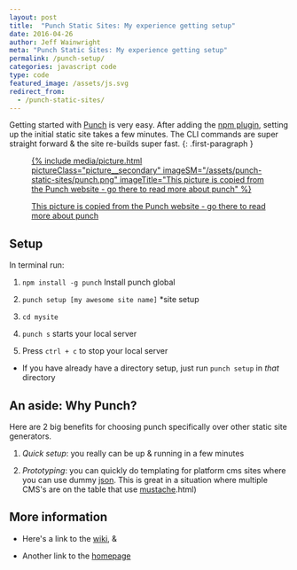 ```yaml
---
layout: post
title:  "Punch Static Sites: My experience getting setup"
date: 2016-04-26
author: Jeff Wainwright
meta: "Punch Static Sites: My experience getting setup"
permalink: /punch-setup/
categories: javascript code
type: code
featured_image: /assets/js.svg
redirect_from:
  - /punch-static-sites/
---
```


Getting started with [Punch](//laktek.github.io/punch/) is very easy. After adding the [npm plugin](//www.npmjs.com/package/punch), setting up the initial static site takes a few minutes. The CLI commands are super straight forward & the site re-builds super fast.
{: .first-paragraph }

<figure class="figure figure--full">
	<a href="//laktek.github.io/punch/" title="This picture is copied from the Punch website - go there to read more about punch">
		{% include media/picture.html pictureClass="picture__secondary" imageSM="/assets/punch-static-sites/punch.png" imageTitle="This picture is copied from the Punch website - go there to read more about punch" %}
	</a>
	<figcaption class="figure__caption">
		<p><a href="//laktek.github.io/punch/">This picture is copied from the Punch website - go there to read more about punch</a></p>
	</figcaption>
</figure>

## Setup

In terminal run:

1. `npm install -g punch` Install punch global

2. `punch setup [my awesome site name]` *site setup

3. `cd mysite` 

4. `punch s` starts your local server

5. Press `ctrl + c` to stop your local server

* If you have already have a directory setup, just run `punch setup` in _that_ directory


## An aside: Why Punch?

Here are 2 big benefits for choosing punch specifically over other static site generators.

1. *Quick setup*: you really can be up & running in a few minutes

2. *Prototyping*: you can quickly do templating for platform cms sites where you can use dummy [json](//www.json.org/). This is great in a situation where multiple CMS's are on the table that use [mustache](//mustache.github.io/mustache.5).html)

## More information

- Here's a link to the [wiki](//github.com/laktek/punch/wiki), &

- Another link to the [homepage](//laktek.github.io/punch/)



